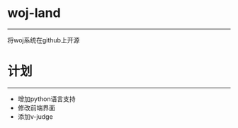 woj-land
=====


------


将woj系统在github上开源 


计划
====

------

* 增加python语言支持
* 修改前端界面
* 添加v-judge


